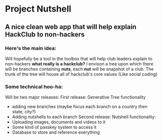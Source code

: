 # Project Nutshell
## A nice clean web app that will help explain HackClub to non-hackers
### Here's the main idea:
Will hopefully be a tool in the toolbox that will help club leaders explain to non-hackers **what really is a hackclub?**
I envison a tree upon which there will be branches containing **nuts**, each **nut** will be snapshot of a club.
The trunk of the tree will house all of hackclub's core values (Like social coding)

### Some technical hoo-ha:
Will be two major releases:
First release:
Generative Tree functionality 
- adding new branches (maybe focus each branch on a country then state, city?) 
- Adding nutshells to each branch
Second release:
Nutshell functionality:
- Uploading images, documents and videos to it
- Some kind of passkey system to access it
- Database to store and reference everything
